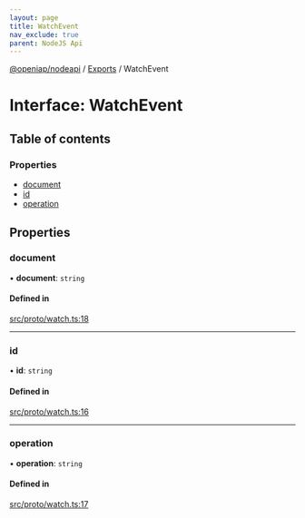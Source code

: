```yaml
---
layout: page
title: WatchEvent
nav_exclude: true
parent: NodeJS Api
---
```

[@openiap/nodeapi](../README.html) / [Exports](../modules.html) / WatchEvent

# Interface: WatchEvent

## Table of contents

### Properties

- [document](WatchEvent.html#document)
- [id](WatchEvent.html#id)
- [operation](WatchEvent.html#operation)

## Properties

### document

• **document**: `string`

#### Defined in

[src/proto/watch.ts:18](https://github.com/openiap/nodeapi/blob/a6b5438/src/proto/watch.ts#L18)

___

### id

• **id**: `string`

#### Defined in

[src/proto/watch.ts:16](https://github.com/openiap/nodeapi/blob/a6b5438/src/proto/watch.ts#L16)

___

### operation

• **operation**: `string`

#### Defined in

[src/proto/watch.ts:17](https://github.com/openiap/nodeapi/blob/a6b5438/src/proto/watch.ts#L17)

